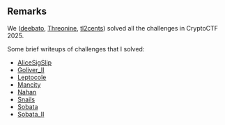 
## Remarks

We ([deebato](https://github.com/D33BaT0), [Threonine](https://github.com/Threonine), [tl2cents](https://github.com/tl2cents)) solved all the challenges in CryptoCTF 2025.

Some brief writeups of challenges that I solved:

- [AliceSigSlip](./AliceSigSlip)
- [Goliver_II](./Goliver_II)
- [Leptocole](./Leptocole)
- [Mancity](./Mancity)
- [Nahan](./Nahan)
- [Snails](./Snails)
- [Sobata](./Sobata)
- [Sobata_II](./Sobata_II)